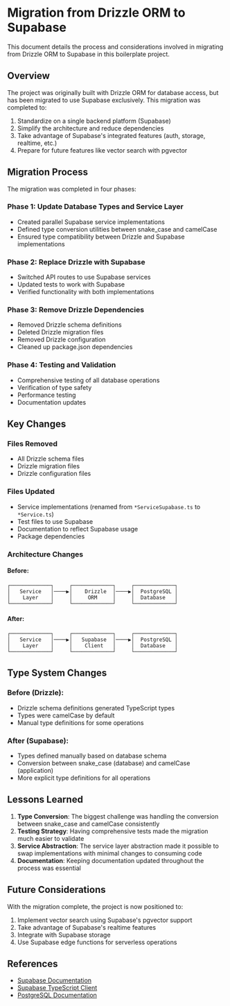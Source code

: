 # Migration from Drizzle ORM to Supabase

This document details the process and considerations involved in migrating from Drizzle ORM to Supabase in this boilerplate project.

## Overview

The project was originally built with Drizzle ORM for database access, but has been migrated to use Supabase exclusively. This migration was completed to:

1. Standardize on a single backend platform (Supabase)
2. Simplify the architecture and reduce dependencies
3. Take advantage of Supabase's integrated features (auth, storage, realtime, etc.)
4. Prepare for future features like vector search with pgvector

## Migration Process

The migration was completed in four phases:

### Phase 1: Update Database Types and Service Layer

- Created parallel Supabase service implementations
- Defined type conversion utilities between snake_case and camelCase
- Ensured type compatibility between Drizzle and Supabase implementations

### Phase 2: Replace Drizzle with Supabase

- Switched API routes to use Supabase services
- Updated tests to work with Supabase
- Verified functionality with both implementations

### Phase 3: Remove Drizzle Dependencies

- Removed Drizzle schema definitions
- Deleted Drizzle migration files
- Removed Drizzle configuration
- Cleaned up package.json dependencies

### Phase 4: Testing and Validation

- Comprehensive testing of all database operations
- Verification of type safety
- Performance testing
- Documentation updates

## Key Changes

### Files Removed

- All Drizzle schema files
- Drizzle migration files
- Drizzle configuration files

### Files Updated

- Service implementations (renamed from `*ServiceSupabase.ts` to `*Service.ts`)
- Test files to use Supabase
- Documentation to reflect Supabase usage
- Package dependencies

### Architecture Changes

#### Before:

```
┌─────────────┐     ┌─────────────┐     ┌─────────────┐
│   Service   │────▶│    Drizzle  │────▶│  PostgreSQL │
│    Layer    │     │     ORM     │     │  Database   │
└─────────────┘     └─────────────┘     └─────────────┘
```

#### After:

```
┌─────────────┐     ┌─────────────┐     ┌─────────────┐
│   Service   │────▶│   Supabase  │────▶│  PostgreSQL │
│    Layer    │     │    Client   │     │  Database   │
└─────────────┘     └─────────────┘     └─────────────┘
```

## Type System Changes

### Before (Drizzle):

- Drizzle schema definitions generated TypeScript types
- Types were camelCase by default
- Manual type definitions for some operations

### After (Supabase):

- Types defined manually based on database schema
- Conversion between snake_case (database) and camelCase (application)
- More explicit type definitions for all operations

## Lessons Learned

1. **Type Conversion**: The biggest challenge was handling the conversion between snake_case and camelCase consistently
2. **Testing Strategy**: Having comprehensive tests made the migration much easier to validate
3. **Service Abstraction**: The service layer abstraction made it possible to swap implementations with minimal changes to consuming code
4. **Documentation**: Keeping documentation updated throughout the process was essential

## Future Considerations

With the migration complete, the project is now positioned to:

1. Implement vector search using Supabase's pgvector support
2. Take advantage of Supabase's realtime features
3. Integrate with Supabase storage
4. Use Supabase edge functions for serverless operations

## References

- [Supabase Documentation](https://supabase.io/docs)
- [Supabase TypeScript Client](https://supabase.io/docs/reference/javascript/typescript-support)
- [PostgreSQL Documentation](https://www.postgresql.org/docs/) 